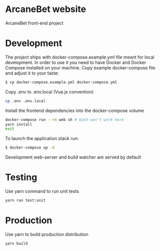ArcaneBet website
===========================

ArcaneBet front-end project

Development
======================

The project ships with docker-compose.example.yml file meant for local development. In order to use it you need to have Docker and Docker Compose installed on your machine.
Copy example docker-compose file and adjust it to your taste:
```bash
$ cp docker-compose.example.yml docker-compose.yml
```

Copy .env to .env.local (Vue.js convention)

```bash
cp .env .env.local
```

Install the frontend dependencies into the docker-compose volume
```bash
docker-compose run --rm web sh # bash won't work here
yarn install
exit
```

To launch the application stack run:
```bash
$ docker-compose up -d
```

Development web-server and build watcher are served by default

Testing
=========================
Use yarn command to run unit tests
```bash
yarn run test:unit
```

Production
===================
Use yarn to build production distribution
```bash
yarn build
```
